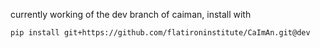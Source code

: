 currently working of the dev branch of caiman, install with

`pip install git+https://github.com/flatironinstitute/CaImAn.git@dev`